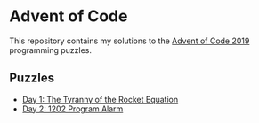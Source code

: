 # Advent of Code

This repository contains my solutions to the [Advent of Code 2019](https://adventofcode.com) programming puzzles.

## Puzzles

- [Day 1: The Tyranny of the Rocket Equation](https://adventofcode.com/2019/day/1)
- [Day 2: 1202 Program Alarm](https://adventofcode.com/2019/day/2)